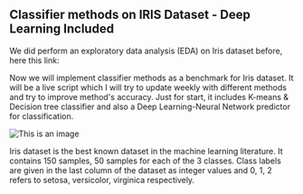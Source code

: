 ## Classifier methods on IRIS Dataset - Deep Learning Included
We did perform an exploratory data analysis (EDA) on Iris dataset before, here this link:


Now we will implement classifier methods as a benchmark for Iris dataset. It will be a live script which I will try to update weekly with different methods and try to improve method's accuracy.
Just for start, it includes K-means & Decision tree classifier and also a Deep Learning-Neural Network predictor for classification. 


![This is an image](https://machinelearninghd.com/wp-content/uploads/2021/03/iris-dataset.png)


Iris dataset is the best known dataset in the machine learning literature. It contains 150
samples, 50 samples for each of the 3 classes. Class labels are given in the last column of the
dataset as integer values and 0, 1, 2 refers to setosa, versicolor, virginica respectively.
